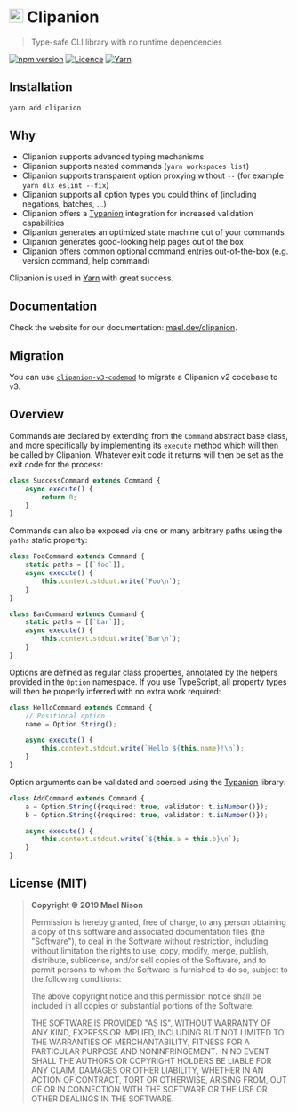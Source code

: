 # <img src="./logo.svg" height="25" /> Clipanion

> Type-safe CLI library with no runtime dependencies

[![npm version](https://img.shields.io/npm/v/clipanion.svg)](https://yarnpkg.com/package/clipanion) [![Licence](https://img.shields.io/npm/l/clipanion.svg)](https://github.com/arcanis/clipanion#license-mit) [![Yarn](https://img.shields.io/badge/developed%20with-Yarn%202-blue)](https://github.com/yarnpkg/berry)

## Installation

```sh
yarn add clipanion
```

## Why

- Clipanion supports advanced typing mechanisms
- Clipanion supports nested commands (`yarn workspaces list`)
- Clipanion supports transparent option proxying without `--` (for example `yarn dlx eslint --fix`)
- Clipanion supports all option types you could think of (including negations, batches, ...)
- Clipanion offers a [Typanion](https://github.com/arcanis/typanion) integration for increased validation capabilities
- Clipanion generates an optimized state machine out of your commands
- Clipanion generates good-looking help pages out of the box
- Clipanion offers common optional command entries out-of-the-box (e.g. version command, help command)

Clipanion is used in [Yarn](https://github.com/yarnpkg/berry) with great success.

## Documentation

Check the website for our documentation: [mael.dev/clipanion](https://mael.dev/clipanion/).

## Migration

You can use [`clipanion-v3-codemod`](https://github.com/paul-soporan/clipanion-v3-codemod) to migrate a Clipanion v2 codebase to v3.

## Overview

Commands are declared by extending from the `Command` abstract base class, and more specifically by implementing its `execute` method which will then be called by Clipanion. Whatever exit code it returns will then be set as the exit code for the process:

```ts
class SuccessCommand extends Command {
    async execute() {
        return 0;
    }
}
```

Commands can also be exposed via one or many arbitrary paths using the `paths` static property:

```ts
class FooCommand extends Command {
    static paths = [[`foo`]];
    async execute() {
        this.context.stdout.write(`Foo\n`);
    }
}

class BarCommand extends Command {
    static paths = [[`bar`]];
    async execute() {
        this.context.stdout.write(`Bar\n`);
    }
}
```

Options are defined as regular class properties, annotated by the helpers provided in the `Option` namespace. If you use TypeScript, all property types will then be properly inferred with no extra work required:

```ts
class HelloCommand extends Command {
    // Positional option
    name = Option.String();

    async execute() {
        this.context.stdout.write(`Hello ${this.name}!\n`);
    }
}
```

Option arguments can be validated and coerced using the [Typanion](https://mael.dev/typanion/) library:

```ts
class AddCommand extends Command {
    a = Option.String({required: true, validator: t.isNumber()});
    b = Option.String({required: true, validator: t.isNumber()});

    async execute() {
        this.context.stdout.write(`${this.a + this.b}\n`);
    }
}
```

## License (MIT)

> **Copyright © 2019 Mael Nison**
>
> Permission is hereby granted, free of charge, to any person obtaining a copy of this software and associated documentation files (the "Software"), to deal in the Software without restriction, including without limitation the rights to use, copy, modify, merge, publish, distribute, sublicense, and/or sell copies of the Software, and to permit persons to whom the Software is furnished to do so, subject to the following conditions:
>
> The above copyright notice and this permission notice shall be included in all copies or substantial portions of the Software.
>
> THE SOFTWARE IS PROVIDED "AS IS", WITHOUT WARRANTY OF ANY KIND, EXPRESS OR IMPLIED, INCLUDING BUT NOT LIMITED TO THE WARRANTIES OF MERCHANTABILITY, FITNESS FOR A PARTICULAR PURPOSE AND NONINFRINGEMENT. IN NO EVENT SHALL THE AUTHORS OR COPYRIGHT HOLDERS BE LIABLE FOR ANY CLAIM, DAMAGES OR OTHER LIABILITY, WHETHER IN AN ACTION OF CONTRACT, TORT OR OTHERWISE, ARISING FROM, OUT OF OR IN CONNECTION WITH THE SOFTWARE OR THE USE OR OTHER DEALINGS IN THE SOFTWARE.
